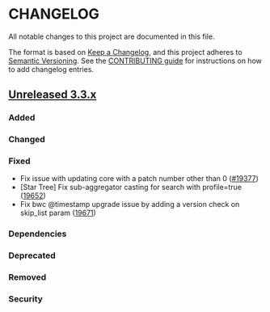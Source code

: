 # CHANGELOG
All notable changes to this project are documented in this file.

The format is based on [Keep a Changelog](https://keepachangelog.com/en/1.0.0/), and this project adheres to [Semantic Versioning](https://semver.org/spec/v2.0.0.html). See the [CONTRIBUTING guide](./CONTRIBUTING.md#Changelog) for instructions on how to add changelog entries.

## [Unreleased 3.3.x]
### Added

### Changed

### Fixed
- Fix issue with updating core with a patch number other than 0 ([#19377](https://github.com/opensearch-project/OpenSearch/pull/19377))
- [Star Tree] Fix sub-aggregator casting for search with profile=true ([19652](https://github.com/opensearch-project/OpenSearch/pull/19652))
- Fix bwc @timestamp upgrade issue by adding a version check on skip_list param ([19671](https://github.com/opensearch-project/OpenSearch/pull/19671))

### Dependencies

### Deprecated

### Removed

### Security

[Unreleased 3.3.x]: https://github.com/opensearch-project/OpenSearch/compare/e972d15...3.3
